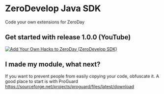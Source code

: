# ZeroDevelop Java SDK
Code your own extensions for ZeroDay

## Get started with release 1.0.0 (YouTube)
[![Add Your Own Hacks to ZeroDay (ZeroDevelop SDK)](https://img.youtube.com/vi/Yx6XqgJbmNk/0.jpg)](https://www.youtube.com/watch?v=Yx6XqgJbmNk)

## I made my module, what next?
If you want to prevent people from easily copying your code, obfuscate it. A good place to start is with ProGuard https://sourceforge.net/projects/proguard/files/latest/download
